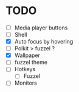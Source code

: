# TODO
- [ ] Media player buttons
- [ ] Shell
- [x] Auto focus by hovering
- [ ] Polkit > fuzzel ?
- [x] Wallpaper
- [ ] fuzzel theme
- [ ] Hotkeys
  - [ ] Fuzzel
- [ ] Monitors